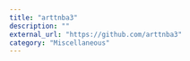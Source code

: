 ```yaml
---
title: "arttnba3"
description: ""
external_url: "https://github.com/arttnba3"
category: "Miscellaneous"
---
```

